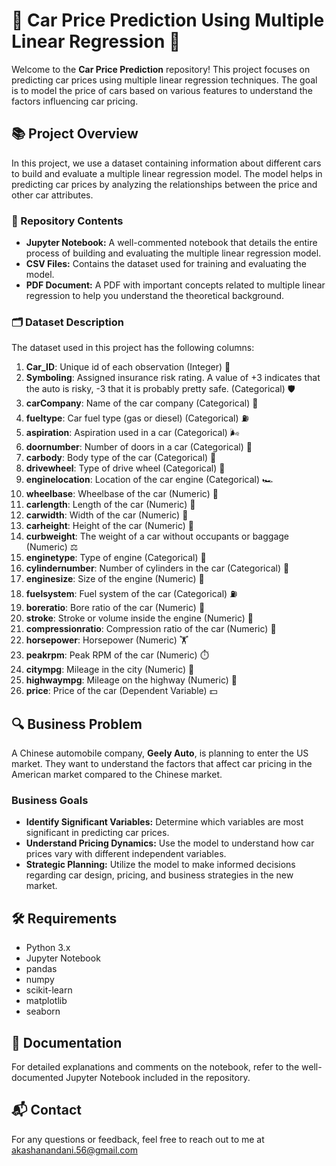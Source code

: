 # 🚗 Car Price Prediction Using Multiple Linear Regression 🚗

Welcome to the **Car Price Prediction** repository! This project focuses on predicting car prices using multiple linear regression techniques. The goal is to model the price of cars based on various features to understand the factors influencing car pricing. 

## 📚 Project Overview

In this project, we use a dataset containing information about different cars to build and evaluate a multiple linear regression model. The model helps in predicting car prices by analyzing the relationships between the price and other car attributes.

### 📂 Repository Contents

- **Jupyter Notebook:** A well-commented notebook that details the entire process of building and evaluating the multiple linear regression model.
- **CSV Files:** Contains the dataset used for training and evaluating the model.
- **PDF Document:** A PDF with important concepts related to multiple linear regression to help you understand the theoretical background.

### 🗂️ Dataset Description

The dataset used in this project has the following columns:

1. **Car_ID**: Unique id of each observation (Integer) 🚀
2. **Symboling**: Assigned insurance risk rating. A value of +3 indicates that the auto is risky, -3 that it is probably pretty safe. (Categorical) 🛡️
3. **carCompany**: Name of the car company (Categorical) 🏢
4. **fueltype**: Car fuel type (gas or diesel) (Categorical) ⛽
5. **aspiration**: Aspiration used in a car (Categorical) 🌬️
6. **doornumber**: Number of doors in a car (Categorical) 🚪
7. **carbody**: Body type of the car (Categorical) 🚗
8. **drivewheel**: Type of drive wheel (Categorical) 🚙
9. **enginelocation**: Location of the car engine (Categorical) 🏎️
10. **wheelbase**: Wheelbase of the car (Numeric) 📏
11. **carlength**: Length of the car (Numeric) 📐
12. **carwidth**: Width of the car (Numeric) 📏
13. **carheight**: Height of the car (Numeric) 📏
14. **curbweight**: The weight of a car without occupants or baggage (Numeric) ⚖️
15. **enginetype**: Type of engine (Categorical) 🔧
16. **cylindernumber**: Number of cylinders in the car (Categorical) 🔩
17. **enginesize**: Size of the engine (Numeric) 🔧
18. **fuelsystem**: Fuel system of the car (Categorical) ⛽
19. **boreratio**: Bore ratio of the car (Numeric) 📏
20. **stroke**: Stroke or volume inside the engine (Numeric) 📏
21. **compressionratio**: Compression ratio of the car (Numeric) 🧮
22. **horsepower**: Horsepower (Numeric) 🏋️
23. **peakrpm**: Peak RPM of the car (Numeric) ⏱️
24. **citympg**: Mileage in the city (Numeric) 🚦
25. **highwaympg**: Mileage on the highway (Numeric) 🚗
26. **price**: Price of the car (Dependent Variable) 💵

## 🔍 Business Problem

A Chinese automobile company, **Geely Auto**, is planning to enter the US market. They want to understand the factors that affect car pricing in the American market compared to the Chinese market. 

### Business Goals

- **Identify Significant Variables:** Determine which variables are most significant in predicting car prices.
- **Understand Pricing Dynamics:** Use the model to understand how car prices vary with different independent variables.
- **Strategic Planning:** Utilize the model to make informed decisions regarding car design, pricing, and business strategies in the new market.

## 🛠️ Requirements

- Python 3.x
- Jupyter Notebook
- pandas
- numpy
- scikit-learn
- matplotlib
- seaborn


## 📑 Documentation

For detailed explanations and comments on the notebook, refer to the well-documented Jupyter Notebook included in the repository.

## 📬 Contact

For any questions or feedback, feel free to reach out to me at akashanandani.56@gmail.com



